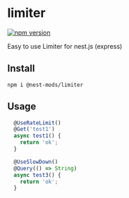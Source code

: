 # limiter
[![npm version](https://badge.fury.io/js/%40nest-mods%2Flimiter.svg)](https://badge.fury.io/js/%40nest-mods%2Flimiter)

Easy to use Limiter for nest.js (express)

## Install

`npm i @nest-mods/limiter`

## Usage

```ts
  @UseRateLimit()
  @Get('test1')
  async test1() {
    return 'ok';
  }

  @UseSlowDown()
  @Query(() => String)
  async test3() {
    return 'ok';
  }
```
